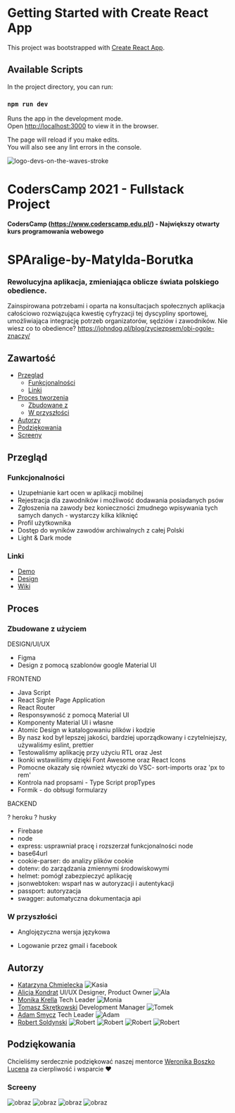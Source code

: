 # Getting Started with Create React App

This project was bootstrapped with
[Create React App](https://github.com/facebook/create-react-app).

## Available Scripts

In the project directory, you can run:

### `npm run dev`

Runs the app in the development mode.\
Open [http://localhost:3000](http://localhost:3000) to view it in the browser.

The page will reload if you make edits.\
You will also see any lint errors in the console.

![logo-devs-on-the-waves-stroke](https://user-images.githubusercontent.com/19845958/148255475-9f24bd68-7020-42e8-a0d7-c2ed885848e5.png)

# CodersCamp 2021 - Fullstack Project

**CodersCamp (https://www.coderscamp.edu.pl/) - Największy otwarty kurs
programowania webowego**

# SPAralige-by-Matylda-Borutka

### Rewolucyjna aplikacja, zmieniająca oblicze świata polskiego obedience.

Zainspirowana potrzebami i oparta na konsultacjach społecznych aplikacja
całościowo rozwiązująca kwestię cyfryzacji tej dyscypliny sportowej,
umożliwiająca integrację potrzeb organizatorów, sędziów i zawodników. Nie wiesz
co to obedience? https://johndog.pl/blog/zyciezpsem/obi-ogole-znaczy/

## Zawartość

- [Przegląd](#przegląd)
  - [Funkcjonalności](#funkcjonalności)
  - [Linki](#linki)
- [Proces tworzenia](#proces)
  - [Zbudowane z](#zbudowane-z-użyciem)
  - [W przyszłości](#w-przyszłości)
- [Autorzy](#autorzy)
- [Podziękowania](#podziękowania)
- [Screeny](#screeny)

## Przegląd

### Funkcjonalności

- Uzupełnianie kart ocen w aplikacji mobilnej
- Rejestracja dla zawodników i możliwość dodawania posiadanych psów
- Zgłoszenia na zawody bez konieczności żmudnego wpisywania tych samych danych -
  wystarczy kilka kliknięć
- Profil użytkownika
- Dostęp do wyników zawodów archiwalnych z całej Polski
- Light & Dark mode

### Linki

- [Demo](https://sparalige.web.app/)
- [Design](https://www.figma.com/file/60G2roW2LTZSytHhK4jx4c/SPAralige_rework?node-id=25%3A1121)
- [Wiki](https://github.com/CC2021-WBL/SPAralige-by-Matylda-Borutka/wiki)

## Proces

### Zbudowane z użyciem

DESIGN/UI/UX

- Figma
- Design z pomocą szablonów google Material UI

FRONTEND

- Java Script
- React Signle Page Application
- React Router
- Responsywność z pomocą Material UI
- Komponenty Material UI i własne
- Atomic Design w katalogowaniu plików i kodzie
- By nasz kod był lepszej jakości, bardziej uporządkowany i czytelniejszy,
  używaliśmy eslint, prettier
- Testowaliśmy aplikację przy użyciu RTL oraz Jest
- Ikonki wstawiliśmy dzięki Font Awesome oraz React Icons
- Pomocne okazały się również wtyczki do VSC- sort-imports oraz 'px to rem'
- Kontrola nad propsami - Type Script propTypes
- Formik - do obłsugi formularzy

BACKEND

? heroku
? husky
- Firebase
- node
- express: usprawniał pracę i rozszerzał funkcjonalności node
- base64url
- cookie-parser: do analizy plików cookie
- dotenv: do zarządzania zmiennymi środowiskowymi
- helmet: pomógł zabezpieczyć aplikację
- jsonwebtoken: wsparł nas w autoryzacji i autentykacji
- passport: autoryzacja
- swagger: automatyczna dokumentacja api

### W przyszłości

- Anglojęzyczna wersja językowa

- Logowanie przez gmail i facebook

## Autorzy

- [Katarzyna Chmielecka](https://github.com/KatarzynaChmielecka)
![Kasia](https://user-images.githubusercontent.com/96307488/164979970-aa4c44db-a5f0-4d93-b247-224988604f84.png)
- [Alicja Kondrat](https://github.com/pierwszazlewej) UI/UX Designer, Product
  Owner
  ![Ala](https://user-images.githubusercontent.com/96307488/164979982-f1684af6-975b-45fb-9169-3cf2425ccd7f.png)
- [Monika Krella](https://github.com/MonikaKrella) Tech Leader
![Monia](https://user-images.githubusercontent.com/96307488/164980005-0d921f44-576a-464e-a871-52680e7199e8.png)
- [Tomasz Skrętkowski](https://github.com/n0macx) Development Manager
![Tomek](https://user-images.githubusercontent.com/96307488/164980015-e779a957-6393-4c59-ad48-6f2ca3af0e1a.png)
- [Adam Smycz](https://github.com/Smyku6) Tech Leader
![Adam](https://user-images.githubusercontent.com/96307488/164980020-6e8f8bdd-eb35-441a-ad73-e07507266c38.png)
- [Robert Soldynski](https://github.com/RobertS-ki)
![Robert](https://user-images.githubusercontent.com/96307488/164980026-31d90a33-a3bf-492e-8445-7eaaf5db853d.png)
![Robert](https://user-images.githubusercontent.com/96307488/164980141-f0a3c6dc-22bc-48a2-b1db-731c423574ed.png)
![Robert](https://user-images.githubusercontent.com/96307488/164980243-ba54514c-1aa4-4b41-a926-d824e9c0f092.png)
![Robert](https://user-images.githubusercontent.com/96307488/164980268-9058b211-da81-4197-b292-2deb36b172c5.png)



## Podziękowania

Chcieliśmy serdecznie podziękować naszej mentorce
[Weronika Boszko Lucena](https://github.com/vieraboschkova) za cierpliwość i
wsparcie ♥

### Screeny
![obraz](https://user-images.githubusercontent.com/96307488/164765315-49044db2-d8b0-4fde-b2af-64b01d86bb22.png)
![obraz](https://user-images.githubusercontent.com/96307488/164765281-497a9a6b-08ee-4c98-9914-63d521312e11.png)
![obraz](https://user-images.githubusercontent.com/96307488/164765367-839f8291-77b3-4c34-ac08-6f42093c2c7d.png)
![obraz](https://user-images.githubusercontent.com/96307488/164765828-70baa610-53ec-4e95-b939-9922463abb52.png)

